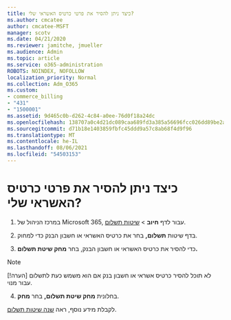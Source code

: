 ```yaml
---
title: כיצד ניתן להסיר את פרטי כרטיס האשראי שלי?
ms.author: cmcatee
author: cmcatee-MSFT
manager: scotv
ms.date: 04/21/2020
ms.reviewer: jamitche, jmueller
ms.audience: Admin
ms.topic: article
ms.service: o365-administration
ROBOTS: NOINDEX, NOFOLLOW
localization_priority: Normal
ms.collection: Adm_O365
ms.custom:
- commerce_billing
- "431"
- "1500001"
ms.assetid: 9d465c0b-d262-4c84-a0ee-76d0f18a24dc
ms.openlocfilehash: 138707a0c4d21dc089caa689fd3a385a56696fcc026dd89be2afaf069a1d2b73
ms.sourcegitcommit: d71b18e1403859fbfc45ddd9a57c8ab68f4d9f96
ms.translationtype: MT
ms.contentlocale: he-IL
ms.lasthandoff: 08/06/2021
ms.locfileid: "54503153"
---
```

# <a name="how-do-i-remove-my-credit-card-information"></a>כיצד ניתן להסיר את פרטי כרטיס האשראי שלי?

1. במרכז הניהול של Microsoft 365, עבור לדף **חיוב** \> [שיטות תשלום](https://go.microsoft.com/fwlink/p/?linkid=2018806).

2. בדף שיטות **תשלום,** בחר את כרטיס האשראי או חשבון הבנק כדי למחוק.

3. כדי להסיר את כרטיס האשראי או חשבון הבנק, בחר **מחק שיטת תשלום.**

> [!NOTE]
> [!הערה] לא תוכל להסיר כרטיס אשראי או חשבון בנק אם הוא משמש כעת לתשלום עבור מנוי.

4. בחלונית **מחק שיטת תשלום,** בחר **מחק**.

לקבלת מידע נוסף, ראה [שנה שיטות תשלום](/microsoft-365/commerce/billing-and-payments/manage-payment-methods).
